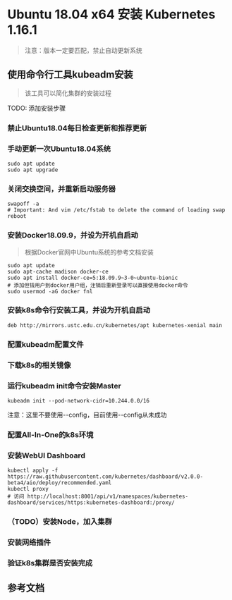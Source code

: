 # Ubuntu 18.04 x64 安装 Kubernetes 1.16.1

> 注意：版本一定要匹配，禁止自动更新系统

## 使用命令行工具kubeadm安装
> 该工具可以简化集群的安装过程

TODO: 添加安装步骤

### 禁止Ubuntu18.04每日检查更新和推荐更新

### 手动更新一次Ubuntu18.04系统
```shell
sudo apt update
sudo apt upgrade
```

### 关闭交换空间，并重新启动服务器
```shell
swapoff -a
# Important: And vim /etc/fstab to delete the command of loading swap
reboot
```

### 安装Docker18.09.9，并设为开机自启动

> 根据Docker官网中Ubuntu系统的参考文档安装

```shell
sudo apt update
sudo apt-cache madison docker-ce
sudo apt install docker-ce=5:18.09.9~3-0~ubuntu-bionic
# 添加但钱用户到docker用户组，注销后重新登录可以直接使用docker命令
sudo usermod -aG docker fnl
```

### 安装k8s命令行安装工具，并设为开机自启动
```
deb http://mirrors.ustc.edu.cn/kubernetes/apt kubernetes-xenial main
```

### 配置kubeadm配置文件

### 下载k8s的相关镜像

### 运行kubeadm init命令安装Master
```
kubeadm init --pod-network-cidr=10.244.0.0/16
```
注意：这里不要使用--config，目前使用--config从未成功

### 配置All-In-One的k8s环境

### 安装WebUI Dashboard
```shell
kubectl apply -f https://raw.githubusercontent.com/kubernetes/dashboard/v2.0.0-beta4/aio/deploy/recommended.yaml
kubectl proxy
# 访问 http://localhost:8001/api/v1/namespaces/kubernetes-dashboard/services/https:kubernetes-dashboard:/proxy/
```

### （TODO）安装Node，加入集群

### 安装网络插件

### 验证k8s集群是否安装完成



## 参考文档

